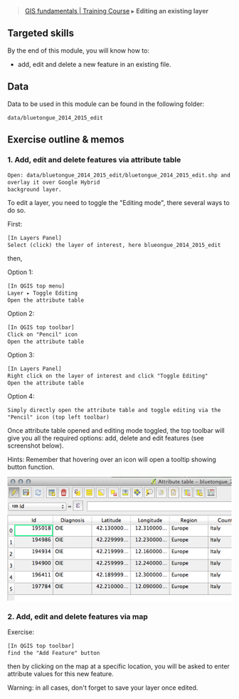 > [GIS fundamentals | Training Course](agenda.md) ▸ **Editing an existing layer**

## Targeted skills
By the end of this module, you will know how to:
* add, edit and delete a new feature in an existing file.

## Data
Data to be used in this module can be found in the following folder:
```
data/bluetongue_2014_2015_edit
```
## Exercise outline & memos


### 1. Add, edit and delete features via attribute table
```
Open: data/bluetongue_2014_2015_edit/bluetongue_2014_2015_edit.shp and overlay it over Google Hybrid
background layer.
```

To edit a layer, you need to toggle the "Editing mode", there several ways to do so.

First:
```
[In Layers Panel]
Select (click) the layer of interest, here blueongue_2014_2015_edit
```

then,

Option 1:

```
[In QGIS top menu] 
Layer ▸ Toggle Editing
Open the attribute table
```

Option 2:

```
[In QGIS top toolbar] 
Click on "Pencil" icon
Open the attribute table
```

Option 3:

```
[In Layers Panel] 
Right click on the layer of interest and click "Toggle Editing"
Open the attribute table
```

Option 4:
```
Simply directly open the attribute table and toggle editing via the "Pencil" icon (top left toolbar)
```
Once attribute table opened and editing mode toggled, the top toolbar will give you all the required options: add, delete and edit features (see screenshot below).

Hints: Remember that hovering over an icon will open a tooltip showing button function.

![Editing layer](img/edit-layer.png)


### 2. Add, edit and delete features via map

Exercise:

```
[In QGIS top toolbar] 
find the "Add Feature" button
```

then by clicking on the map at a specific location, you will be asked to enter attribute values for this new feature.

Warning: in all cases, don't forget to save your layer once edited.




